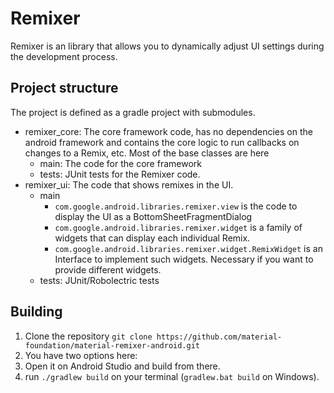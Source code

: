 # Remixer

Remixer is an library that allows you to dynamically adjust UI settings during the development process.

## Project structure

The project is defined as a gradle project with submodules.

* remixer_core: The core framework code, has no dependencies on the android framework and contains the core logic to run callbacks on changes to a Remix, etc. Most of the base classes are here
  * main: The code for the core framework
  * tests: JUnit tests for the Remixer code.
* remixer_ui: The code that shows remixes in the UI.
  * main
    * `com.google.android.libraries.remixer.view` is  the code to display the UI as a BottomSheetFragmentDialog
    * `com.google.android.libraries.remixer.widget` is a family of widgets that can display each individual Remix.
    * `com.google.android.libraries.remixer.widget.RemixWidget` is an Interface to implement such widgets. Necessary if you want to provide different widgets.
  * tests: JUnit/Robolectric tests
    

## Building

1. Clone the repository
   ```git clone https://github.com/material-foundation/material-remixer-android.git```
2. You have two options here:
  1. Open it on Android Studio and build from there.
  2. run `./gradlew build`  on your terminal (`gradlew.bat build` on Windows).
